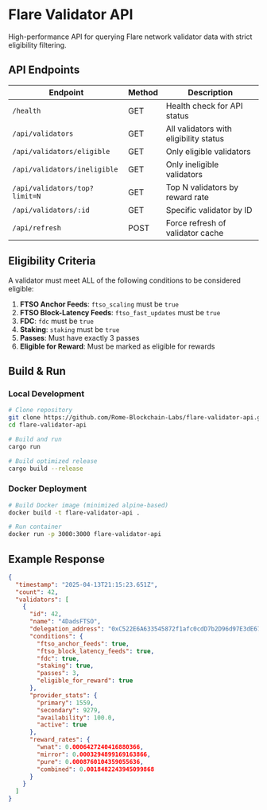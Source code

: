 # Flare Validator API

High-performance API for querying Flare network validator data with strict eligibility filtering.

## API Endpoints

| Endpoint | Method | Description |
|----------|--------|-------------|
| `/health` | GET | Health check for API status |
| `/api/validators` | GET | All validators with eligibility status |
| `/api/validators/eligible` | GET | Only eligible validators |
| `/api/validators/ineligible` | GET | Only ineligible validators |
| `/api/validators/top?limit=N` | GET | Top N validators by reward rate |
| `/api/validators/:id` | GET | Specific validator by ID |
| `/api/refresh` | POST | Force refresh of validator cache |

## Eligibility Criteria

A validator must meet ALL of the following conditions to be considered eligible:

1. **FTSO Anchor Feeds**: `ftso_scaling` must be `true`
2. **FTSO Block-Latency Feeds**: `ftso_fast_updates` must be `true`
3. **FDC**: `fdc` must be `true`
4. **Staking**: `staking` must be `true`
5. **Passes**: Must have exactly 3 passes
6. **Eligible for Reward**: Must be marked as eligible for rewards

## Build & Run

### Local Development

```bash
# Clone repository
git clone https://github.com/Rome-Blockchain-Labs/flare-validator-api.git
cd flare-validator-api

# Build and run
cargo run

# Build optimized release
cargo build --release
```

### Docker Deployment

```bash
# Build Docker image (minimized alpine-based)
docker build -t flare-validator-api .

# Run container
docker run -p 3000:3000 flare-validator-api
```

## Example Response

```json
{
  "timestamp": "2025-04-13T21:15:23.651Z",
  "count": 42,
  "validators": [
    {
      "id": 42,
      "name": "4DadsFTSO",
      "delegation_address": "0xC522E6A633545872f1afc0cdD7b2D96d97E3dE67",
      "conditions": {
        "ftso_anchor_feeds": true,
        "ftso_block_latency_feeds": true,
        "fdc": true,
        "staking": true,
        "passes": 3,
        "eligible_for_reward": true
      },
      "provider_stats": {
        "primary": 1559,
        "secondary": 9279,
        "availability": 100.0,
        "active": true
      },
      "reward_rates": {
        "wnat": 0.0006427240416880366,
        "mirror": 0.0003294899169163866,
        "pure": 0.0008760104359055636,
        "combined": 0.0018482243945099868
      }
    }
  ]
}
```
